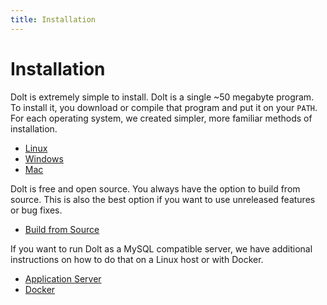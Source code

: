 ```yaml
---
title: Installation
---
```


# Installation

Dolt is extremely simple to install. Dolt is a single \~50 megabyte program. To install it, you download or compile that program and put it on your `PATH`. For each operating system, we created simpler, more familiar methods of installation.

* [Linux](linux.md)
* [Windows](windows.md)
* [Mac](mac.md)

Dolt is free and open source. You always have the option to build from source. This is also the best option if you want to use unreleased features or bug fixes.

* [Build from Source](source.md)

If you want to run Dolt as a MySQL compatible server, we have additional instructions on how to do that on a Linux host or with Docker.

* [Application Server](application-server.md)
* [Docker](docker.md)
